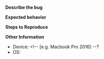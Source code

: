 **Describe the bug**
<!-- What happened? -->

**Expected behavior**
<!-- What did you expect to happen? -->

**Steps to Reproduce**
<!-- A list of steps to reproduce the bug. Is it reproducible 100% of the time? -->

**Other Information**
<!-- Please complete the following information: -->
 - Device: <!-- [e.g. Macbook Pro 2016] --?
 - OS: <!-- [e.g. macOS Catalina 10.15.5] -->
